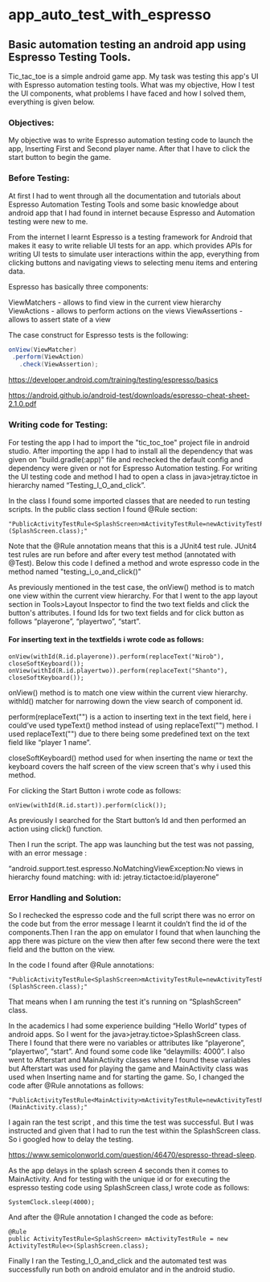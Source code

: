 # app_auto_test_with_espresso

## Basic automation testing an android app using Espresso Testing Tools.

Tic_tac_toe is a simple android game app.
My task was testing this app's UI with Espresso automation testing tools. What was my objective, How I test the UI components, what problems I have faced and how I solved
them, everything is given below.



### Objectives:

My objective was to write Espresso automation testing code to launch the app, Inserting First and Second player name. After that I have to click the start button to begin
the game.



### Before Testing:

At first I had to went through all the documentation and tutorials about Espresso Automation Testing Tools and some basic knowledge about android app that I had found in
internet because Espresso and Automation testing were new to me.

From the internet I learnt Espresso is a testing framework for Android that makes it easy to write reliable UI tests for an app. which provides APIs for writing UI tests 
to simulate user interactions within the app, everything from clicking buttons and navigating views to selecting menu items and entering data.

Espresso has basically three components:

ViewMatchers - allows to find view in the current view hierarchy
ViewActions - allows to perform actions on the views
ViewAssertions - allows to assert state of a view

The case construct for Espresso tests is the following:
 ```JAVA
onView(ViewMatcher)       
  .perform(ViewAction)     
    .check(ViewAssertion);    
 ```
https://developer.android.com/training/testing/espresso/basics

https://android.github.io/android-test/downloads/espresso-cheat-sheet-2.1.0.pdf



### Writing code for Testing:

For testing the app I had to import the "tic_toc_toe" project file in android studio. After importing the app I had to install all the dependency that was given on 
"build.gradle(:app)" file and rechecked the default config and dependency were given or not for Espresso Automation testing. For writing the UI testing code and method 
I had to open a class in java>jetray.tictoe in hierarchy named “Testing_I_O_and_click”.

In the class I found some imported classes that are needed to run testing scripts.
In the public class section I found @Rule section:
 ```espresso
"PublicActivityTestRule<SplashScreen>mActivityTestRule=newActivityTestRule<>(SplashScreen.class);"
 ```

Note that the @Rule annotation means that this is a JUnit4 test rule. JUnit4 test rules are run before and after every test method (annotated with @Test). Below this code
I defined a method and wrote espresso code in the method named "testing_i_o_and_click()"

As previously mentioned in the test case, the onView() method is to match one view within the current view hierarchy. For  that I went to the app layout section in 
Tools>Layout Inspector to find the two text fields and click the button's attributes. I found Ids for two text fields and for click button as follows “playerone”, 
“playertwo”, “start”.


#### For inserting text in the textfields i wrote code as follows:
 ```espresso
onView(withId(R.id.playerone)).perform(replaceText("Nirob"), closeSoftKeyboard());
onView(withId(R.id.playertwo)).perform(replaceText("Shanto"), closeSoftKeyboard());
 ```
onView() method is to match one view within the current view hierarchy. 
withId() matcher for narrowing down the view search of component id.

perform(replaceText("") is a action to inserting text in the text field, here i could’ve used typeText() method instead of using replaceText("") method. I used 
replaceText("") due to there being some predefined text on the text field like “player 1 name”.

closeSoftKeyboard() method used for when inserting the name or text the keyboard covers the half screen of the view screen that's why i used this method.

For clicking the Start Button i wrote code as follows:
 ```espresso
onView(withId(R.id.start)).perform(click());
 ```
As previously I searched for  the Start button’s Id and then performed an action using click() function.

Then I run the script. The app was launching but the test was not passing, with an error message :

“android.support.test.espresso.NoMatchingViewException:No views in hierarchy found matching: with id: jetray.tictactoe:id/playerone”




### Error Handling and Solution:

So I rechecked the espresso code and the full script there was no error on the code but from the error message I learnt it couldn’t find the id of the components.Then 
I ran the app on emulator I found that when launching the app there was picture on the view then after few second there were the text field and the button on the view.

 In the code I found after @Rule annotations:
  ```espresso
"PublicActivityTestRule<SplashScreen>mActivityTestRule=newActivityTestRule<>(SplashScreen.class);"
 ```
That means when I am running the test it's running on “SplashScreen” class.

In the academics I had some experience building “Hello World” types of android apps.
So I went for the java>jetray.tictoe>SplashScreen class. There I found that there were no variables or attributes like “playerone”, “playertwo”, “start”.  And found some 
code like “delaymills: 4000”. I also went to Afterstart and MainActivity classes where I found these variables but Afterstart was used for playing the game and MainActivity
class was used when Inserting name and for starting the game. So, I changed the code after @Rule annotations as follows: 
  ```espresso
"PublicActivityTestRule<MainActivity>mActivityTestRule=newActivityTestRule<>(MainActivity.class);"
 ```
I again ran the test script , and this time the test was successful.
But I was instructed and given that I had to run the test within the SplashScreen class. So i googled how to delay the testing. 

 https://www.semicolonworld.com/question/46470/espresso-thread-sleep.

As the app delays in the splash screen 4 seconds then it comes to MainActivity. And for testing with the unique id or for executing the espresso testing code using 
SplashScreen class,I wrote code as follows:  
  ```espresso
SystemClock.sleep(4000);
 ```
And after the @Rule annotation I changed the code as before:
  ```espresso
@Rule
public ActivityTestRule<SplashScreen> mActivityTestRule = new ActivityTestRule<>(SplashScreen.class);
 ```

Finally I ran the Testing_I_O_and_click and the automated test was successfully run both on android emulator and in the android studio.
